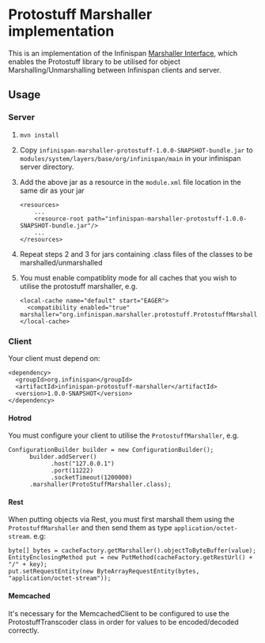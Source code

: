 # Protostuff Marshaller implementation #
This is an implementation of the Infinispan [Marshaller Interface](https://github.com/infinispan/infinispan/blob/master/commons/src/main/java/org/infinispan/commons/marshall/Marshaller.java),
which enables the Protostuff library to be utilised for object Marshalling/Unmarshalling between Infinispan clients and server.

## Usage

### Server
1. `mvn install`
2. Copy `infinispan-marshaller-protostuff-1.0.0-SNAPSHOT-bundle.jar` to `modules/system/layers/base/org/infinispan/main`
in your infinispan server directory.
3. Add the above jar as a resource in the `module.xml` file location in the same dir as your jar

    ```
    <resources>
        ...
        <resource-root path="infinispan-marshaller-protostuff-1.0.0-SNAPSHOT-bundle.jar"/>
        ...
    </resources>
    ```
    
4. Repeat steps 2 and 3 for jars containing .class files of the classes to be marshalled/unmarshalled
5. You must enable compatiblity mode for all caches that you wish to utilise the protostuff marshaller, e.g.

    ```
    <local-cache name="default" start="EAGER">
      <compatibility enabled="true" marshaller="org.infinispan.marshaller.protostuff.ProtostuffMarshaller"/>
    </local-cache>
    ```

### Client
Your client must depend on:

```
<dependency>
  <groupId>org.infinispan</groupId>
  <artifactId>infinispan-protostuff-marshaller</artifactId>
  <version>1.0.0-SNAPSHOT</version>
</dependency>
```
    
#### Hotrod
You must configure your client to utilise the `ProtostuffMarshaller`, e.g.

```
ConfigurationBuilder builder = new ConfigurationBuilder();
      builder.addServer()
            .host("127.0.0.1")
            .port(11222)
            .socketTimeout(1200000)
      .marshaller(ProtoStuffMarshaller.class);
```

#### Rest
When putting objects via Rest, you must first marshall them using the `ProtostuffMarshaller` and then 
send them as type `application/octet-stream`. e.g: 

```
byte[] bytes = cacheFactory.getMarshaller().objectToByteBuffer(value);
EntityEnclosingMethod put = new PutMethod(cacheFactory.getRestUrl() + "/" + key);
put.setRequestEntity(new ByteArrayRequestEntity(bytes, "application/octet-stream"));
```

#### Memcached
It's necessary for the MemcachedClient to be configured to use the ProtostuffTranscoder class 
in order for values to be encoded/decoded correctly.
